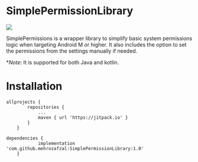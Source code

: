 # SimplePermissionLibrary

[![](https://jitpack.io/v/mehrozafzal/SimplePermissionLibrary.svg)](https://jitpack.io/#mehrozafzal/SimplePermissionLibrary)

SimplePermissions is a wrapper library to simplify basic system permissions logic when targeting Android M or higher. It also includes the option to set the permissions from the settings manually if needed.

**Note*: It is supported for both Java and kotlin.


# Installation
```
allprojects {
		repositories {
			...
			maven { url 'https://jitpack.io' }
		}
	}
```

```
dependencies {
	        implementation 'com.github.mehrozafzal:SimplePermissionLibrary:1.0'
	}
```

